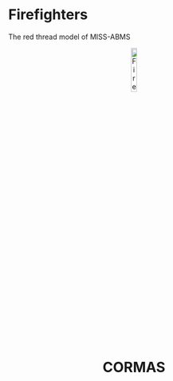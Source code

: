 # Firefighters
The red thread model of MISS-ABMS
<p align="center"><img alt="Firewoman" src="assets/firefighter-657x420.jpg" style="width: 15%; height: 15%">
<h1 align="center">CORMAS</h1>
